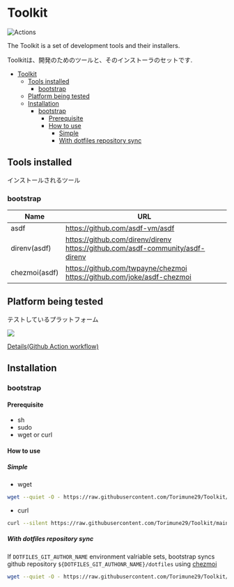 # Toolkit

![Actions](https://github.com/Torimune29/Toolkit/actions/workflows/bootstrap.yml/badge.svg)

The Toolkit is a set of development tools and their installers.

Toolkitは、開発のためのツールと、そのインストーラのセットです.

- [Toolkit](#toolkit)
  - [Tools installed](#tools-installed)
    - [bootstrap](#bootstrap)
  - [Platform being tested](#platform-being-tested)
  - [Installation](#installation)
    - [bootstrap](#bootstrap-1)
      - [Prerequisite](#prerequisite)
      - [How to use](#how-to-use)
        - [Simple](#simple)
        - [With dotfiles repository sync](#with-dotfiles-repository-sync)

## Tools installed

インストールされるツール

### bootstrap

Name | URL |
--- | --- |
asdf | <https://github.com/asdf-vm/asdf>  |
direnv(asdf) | <https://github.com/direnv/direnv><br><https://github.com/asdf-community/asdf-direnv>|
chezmoi(asdf) | <https://github.com/twpayne/chezmoi><br><https://github.com/joke/asdf-chezmoi> |

## Platform being tested

テストしているプラットフォーム

[![](http://github-actions.40ants.com/Torimune29/Toolkit/matrix.svg?only=bootstrap,distro)](https://github.com/Torimune29/Toolkit)

[Details(Github Action workflow)](https://github.com/Torimune29/Toolkit/blob/main/.github/workflows/bootstrap.yml)

## Installation

### bootstrap

#### Prerequisite

* sh
* sudo
* wget or curl

#### How to use

##### Simple

* wget

```sh
wget --quiet -O - https://raw.githubusercontent.com/Torimune29/Toolkit/main/bootstrap.sh | sudo sh

```

* curl

```sh
curl --silent https://raw.githubusercontent.com/Torimune29/Toolkit/main/bootstrap.sh | sudo sh

```

##### With dotfiles repository sync

If ```DOTFILES_GIT_AUTHOR_NAME``` environment valriable sets, bootstrap syncs github repository ```${DOTFILES_GIT_AUTHONR_NAME}/dotfiles``` using [chezmoi](https://github.com/twpayne/chezmoi)

```sh
wget --quiet -O - https://raw.githubusercontent.com/Torimune29/Toolkit/main/bootstrap.sh | DOTFILES_GIT_AUTHOR_NAME=Torimune29 sudo -E sh

```
